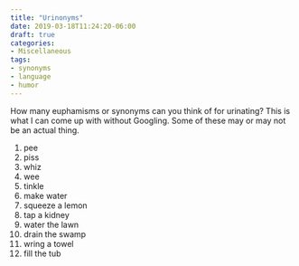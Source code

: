```yaml
---
title: "Urinonyms"
date: 2019-03-18T11:24:20-06:00
draft: true
categories:
- Miscellaneous
tags:
- synonyms
- language
- humor
---
```


How many euphamisms or synonyms can you think of for urinating? This is what I can come up with without Googling. Some of these may or may not be an actual thing.

1. pee
2. piss
3. whiz
4. wee
5. tinkle
6. make water
7. squeeze a lemon
8. tap a kidney
9. water the lawn
10. drain the swamp
11. wring a towel
12. fill the tub